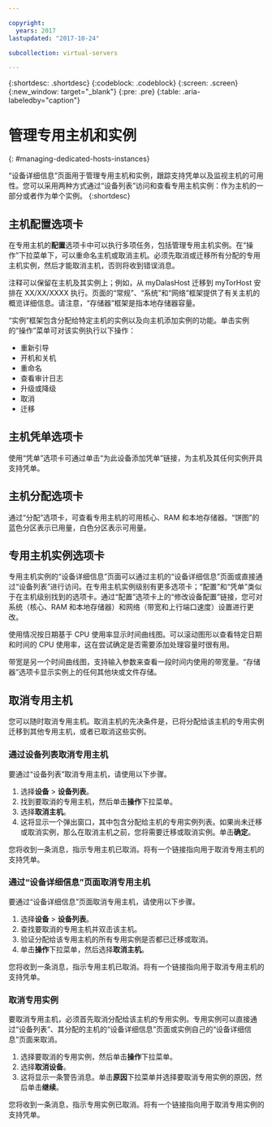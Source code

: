```yaml
---

copyright:
  years: 2017
lastupdated: "2017-10-24"

subcollection: virtual-servers

---
```


{:shortdesc: .shortdesc}
{:codeblock: .codeblock}
{:screen: .screen}
{:new_window: target="_blank"}
{:pre: .pre}
{:table: .aria-labeledby="caption"}

# 管理专用主机和实例
{: #managing-dedicated-hosts-instances}

“设备详细信息”页面用于管理专用主机和实例，跟踪支持凭单以及监视主机的可用性。您可以采用两种方式通过“设备列表”访问和查看专用主机实例：作为主机的一部分或者作为单个实例。
{:shortdesc}

## 主机配置选项卡
在专用主机的**配置**选项卡中可以执行多项任务，包括管理专用主机实例。在“操作”下拉菜单下，可以重命名主机或取消主机。必须先取消或迁移所有分配的专用主机实例，然后才能取消主机，否则将收到错误消息。

注释可以保留在主机及其实例上；例如，从 myDalasHost 迁移到 myTorHost 安排在 XX/XX/XXXX 执行。页面的“常规”、“系统”和“网络”框架提供了有关主机的概览详细信息。请注意，“存储器”框架是指本地存储器容量。

“实例”框架包含分配给特定主机的实例以及向主机添加实例的功能。单击实例的“操作”菜单可对该实例执行以下操作：

* 重新引导
* 开机和关机
* 重命名
*	查看审计日志
*	升级或降级
*	取消
*	迁移

## 主机凭单选项卡
使用“凭单”选项卡可通过单击“为此设备添加凭单”链接，为主机及其任何实例开具支持凭单。

## 主机分配选项卡
通过“分配”选项卡，可查看专用主机的可用核心、RAM 和本地存储器。“饼图”的蓝色分区表示已用量，白色分区表示可用量。

## 专用主机实例选项卡
专用主机实例的“设备详细信息”页面可以通过主机的“设备详细信息”页面或直接通过“设备列表”进行访问。在专用主机实例级别有更多选项卡；“配置”和“凭单”类似于在主机级别找到的选项卡。通过“配置”选项卡上的“修改设备配置”链接，您可对系统（核心、RAM 和本地存储器）和网络（带宽和上行端口速度）设置进行更改。

使用情况按日期基于 CPU 使用率显示时间曲线图。可以滚动图形以查看特定日期和时间的 CPU 使用率，这在尝试确定是否需要添加处理容量时很有用。

带宽是另一个时间曲线图，支持输入参数来查看一段时间内使用的带宽量。“存储器”选项卡显示实例上的任何其他块或文件存储。

## 取消专用主机
您可以随时取消专用主机。取消主机的先决条件是，已将分配给该主机的专用实例迁移到其他专用主机，或者已取消这些实例。
### 通过设备列表取消专用主机
要通过“设备列表”取消专用主机，请使用以下步骤。

1. 选择**设备** > **设备列表**。
2. 找到要取消的专用主机，然后单击**操作**下拉菜单。
3. 选择**取消主机**。
4. 这将显示一个弹出窗口，其中包含分配给主机的专用实例列表。如果尚未迁移或取消实例，那么在取消主机之前，您将需要迁移或取消实例。单击**确定**。

您将收到一条消息，指示专用主机已取消。将有一个链接指向用于取消专用主机的支持凭单。
### 通过“设备详细信息”页面取消专用主机
要通过“设备详细信息”页面取消专用主机，请使用以下步骤。

1. 选择**设备** > **设备列表**。
2. 查找要取消的专用主机并双击该主机。
3. 验证分配给该专用主机的所有专用实例是否都已迁移或取消。
4. 单击**操作**下拉菜单，然后选择**取消主机**。

您将收到一条消息，指示专用主机已取消。将有一个链接指向用于取消专用主机的支持凭单。

### 取消专用实例

要取消专用主机，必须首先取消分配给该主机的专用实例。专用实例可以直接通过“设备列表”、其分配的主机的“设备详细信息”页面或实例自己的“设备详细信息”页面来取消。

1. 选择要取消的专用实例，然后单击**操作**下拉菜单。
2. 选择**取消设备**。
3. 这将显示一条警告消息。单击**原因**下拉菜单并选择要取消专用实例的原因，然后单击**继续**。

您将收到一条消息，指示专用实例已取消。将有一个链接指向用于取消专用实例的支持凭单。
